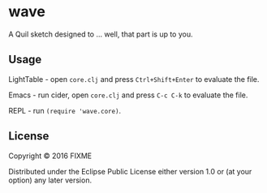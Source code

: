 # wave

A Quil sketch designed to ... well, that part is up to you.

## Usage

LightTable - open `core.clj` and press `Ctrl+Shift+Enter` to evaluate the file.

Emacs - run cider, open `core.clj` and press `C-c C-k` to evaluate the file.

REPL - run `(require 'wave.core)`.

## License

Copyright © 2016 FIXME

Distributed under the Eclipse Public License either version 1.0 or (at
your option) any later version.
